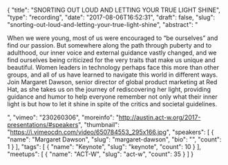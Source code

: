 {
  "title": "SNORTING OUT LOUD AND LETTING YOUR TRUE LIGHT SHINE",
  "type": "recording",
  "date": "2017-08-06T16:52:31",
  "draft": false,
  "slug": "snorting-out-loud-and-letting-your-true-light-shine",
  "abstract": "<p>When we were young, most of us were encouraged to “be ourselves” and find our passion. But somewhere along the path through puberty and to adulthood, our inner voice and external guidance vastly changed, and we find ourselves being criticized for the very traits that make us unique and beautiful. Women leaders in technology perhaps face this more than other groups, and all of us have learned to navigate this world in different ways. Join Margaret Dawson, senior director of global product marketing at Red Hat, as she takes us on the journey of rediscovering her light, providing guidance and humor to help everyone remember not only what their inner light is but how to let it shine in spite of the critics and societal guidelines.</p>",
  "vimeo": "230260306",
  "moreinfo": "http://austin.act-w.org/2017-presentations/#speakers",
  "thumbnail": "https://i.vimeocdn.com/video/650784553_295x166.jpg",
  "speakers": [
    {
      "name": "Margaret Dawson",
      "slug": "margaret-dawson",
      "bio": "",
      "count": 1
    }
  ],
  "tags": [
    {
      "name": "Keynote",
      "slug": "keynote",
      "count": 10
    }
  ],
  "meetups": [
    {
      "name": "ACT-W",
      "slug": "act-w",
      "count": 35
    }
  ]
}